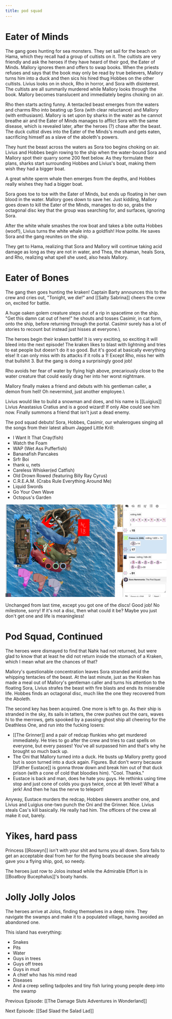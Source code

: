 ```yaml
---
title: pod squad
---
```


# Eater of Minds

The gang goes hunting for sea monsters. They set sail for the beach on Hama, which they recall had a group of cultists on it. The cultists are very friendly and ask the heroes if they have heard of their god, the Eater of Minds. Mallory ignores them and offers to swap books. When the priests refuses and says that the book may only be read by true believers, Mallory turns him into a duck and then sics his hired thug Hobbes on the other cultists. Livius looks on in shock, Rho in horror, and Sora with disinterest. The cultists are all summarily murdered while Mallory looks through the book. Mallory becomes translucent and immediately begins choking on air.

Rho then starts acting funny. A tentacled beast emerges from the waters and charms Rho into beating up Sora (with clear reluctance) and Mallory (with enthusiasm). Mallory is set upon by sharks in the water as he cannot breathe air and the Eater of Minds manages to afflict Sora with the same disease, which is revealed later, after the heroes (?) chase after the beast. The duck cultist dives into the Eater of the Minds's mouth and gets eaten, sacrificing himself as a slave of the aboleth's powers.

They hunt the beast across the waters as Sora too begins choking on air. Livius and Hobbes begin rowing to the ship when the water-bound Sora and Mallory spot their quarry some 200 feet below. As they formulate their plans, sharks start surrounding Hobbes and Livius's boat, making them wish they had a bigger boat.

A great white sperm whale then emerges from the depths, and Hobbes really wishes they had a bigger boat.

Sora goes toe to toe with the Eater of Minds, but ends up floating in her own blood in the water. Mallory goes down to save her. Just kidding, Mallory goes down to kill the Eater of the Minds, manages to do so, grabs the octagonal disc key that the group was searching for, and surfaces, ignoring Sora.

After the white whale smashes the row boat and takes a bite outta Hobbes (woof!), Livius turns the white whale into a goldfish! How polite. He saves Sora and the gang reunites on the ship.

They get to Hama, realizing that Sora and Mallory will continue taking acid damage as long as they are not in water, and Thea, the shaman, heals Sora, and Rho, realizing what spell she used, also heals Mallory.

# Eater of Bones

The gang then goes hunting the kraken! Captain Barty announces this to the crew and cries out, "Tonight, we die!" and [[Salty Sabrina]] cheers the crew on, excited for battle.

A huge oaken golem creature steps out of a rip in spacetime on the ship. "Get this damn cat out of here!" he shouts and tosses Casimir, in cat form, onto the ship, before returning through the portal. Casimir surely has a lot of stories to recount but instead just hisses at everyone.\

The heroes begin their kraken battle! It is very exciting, so exciting it will bleed into the next episode! The kraken likes to blast with lightning and tries to eat people but doesn't do it so good. But it's good at basically everything else! It can only miss with its attacks if it rolls a 1! Except Rho, miss her with that bullshit 3. But the gang is doing a surprisingly good job!

Rho avoids her fear of water by flying high above, precariously close to the water creature that could easily drag her into her worst nightmare.

Mallory finally makes a friend and debuts with his gentleman caller, a demon from hell! Oh nevermind, just another employee.\

Livius would like to build a snowman and does, and his name is [[Luigius]] Livius Anastasius Cratius and is a good wizard! If only Abe could see him now. Finally summons a friend that isn't just a dead enemy.

The pod squad debuts! Sora, Hobbes, Casimir, our whalerogues singing all the songs from their latest album Jagged Little Krill:

* I Want It That Cray(fish)
* Watch the Foam
* WAP (Wet Ass Pufferfish)
* Bananafish Pancakes
* Srfr Boi
* thank u, nets
* Careless Whisker(ed Catfish)
* Old Drown Rowed (featuring Billy Ray Cyrus)
* C.R.E.A.M. (Crabs Rule Everything Around Me)
* Liquid Swords
* Go Your Own Wave
* Octopus's Garden



![Three whales and a ship fighting a kraken](/assets/podsquad.png)

Unchanged from last time, except you got one of the discs! Good job! No milestone, sorry! If it's not a disc, then what could it be? Maybe you just don't get one and life is meaningless!

# Pod Squad, Continued

The heroes were dismayed to find that Nahk had not returned, but were glad to know that at least he did not return inside the stomach of a Kraken, which I mean what are the chances of that?

Mallory's questionable concentration leaves Sora stranded amid the whipping tentacles of the beast. At the last minute, just as the Kraken has made a meal out of Mallory's gentleman caller and turns his attention to the floating Sora, Livius strafes the beast with fire blasts and ends its miserable life. Hobbes finds an octagonal disc, much like the one they recovered from the Aboleth. 

The second key has been acquired. One more is left to go. As their ship is stranded in the sky, its sails in tatters, the crew pushes out the oars, waves hi to the merrows, gets spooked by a passing ghost ship all cheering for the Deathless One, and run into the fucking losers:

* [[The Grinner]] and a pair of redcap flunkies who get murdered immediately. He tries to go after the crew and tries to cast spells on everyone, but every passes! You've all surpassed him and that's why he brought so much back up.
* The Oni that Mallory turned into a duck. He busts up Mallory pretty good but is soon turned into a duck again. Figures. But don't worry because [[Father Eustace]] is gonna throw down and break him out of that duck prison (with a cone of cold that bloodies him). "Cool. Thanks."
* Eustace is back and man, does he hate you guys. He rethinks using time stop and just cone of colds you guys twice, once at 9th level! What a jerk! And then he has the nerve to teleport!

Anyway, Eustace murders the redcap, Hobbes skewers another one, and Livius and Luigius one-two punch  the Oni and the Grinner. Nice. Livius steals Cas's kill basically. He really had him. The officers of the crew all make it out, barely. 

# Yikes, hard pass

Princess [[Roswyn]] isn't with your shit and turns you all down. Sora fails to get an acceptable deal from her for the flying boats because she already gave you a flying ship, god, so needy. 

The heroes just row to Jolos instead while the Admirable Effort is in [[Boatboy Bucephalus]]'s boaty hands.

# Jolly Jolly Jolos

The heroes arrive at Jolos, finding themselves in a deep mire. They navigate the swamps and make it to a populated village, having avoided an abandoned one. 

This island has everything:

* Snakes
* Pits
* Water
* Guys in trees
* Guys off trees
* Guys in mud
* A chief who has his mind read
* Diseases
* And a creep selling tadpoles and tiny fish luring young people deep into the swamp

Previous Episode: [[The Damage Sluts Adventures in Wonderland]]

Next Episode: [[Sad Slaad the Salad Lad]]